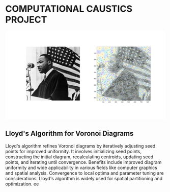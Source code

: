 # COMPUTATIONAL CAUSTICS PROJECT
![](https://github.com/AyomideOjo/ComputationalCaustics/blob/main/Voronoi.png)

## Lloyd's Algorithm for Voronoi Diagrams
Lloyd's algorithm refines Voronoi diagrams by iteratively adjusting seed points for improved uniformity. It involves initializing seed points, constructing the initial diagram, recalculating centroids, updating seed points, and iterating until convergence. Benefits include improved diagram uniformity and wide applicability in various fields like computer graphics and spatial analysis. Convergence to local optima and parameter tuning are considerations. Lloyd's algorithm is widely used for spatial partitioning and optimization.
ee
